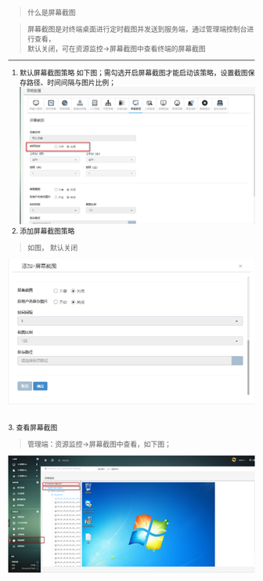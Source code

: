 <blockquote class="info">
	什么是屏幕截图
</blockquote> 

<blockquote class="success">
屏幕截图是对终端桌面进行定时截图并发送到服务端，通过管理端控制台进行查看，</br>默认关闭，可在资源监控->屏幕截图中查看终端的屏幕截图
</blockquote> 

* * * * * 

1. 默认屏幕截图策略 
如下图；需勾选开启屏幕截图才能启动该策略，设置截图保存路径、时间间隔与图片比例；
![](../../images/screenshot_1526033486912.png)
2. 添加屏幕截图策略
<blockquote class="success">
如图， 默认关闭
</blockquote> 

![](../../images/screenshot_1526033677368.png)

</br>
3. 查看屏幕截图
<blockquote class="warning"> 
    管理端：资源监控->屏幕截图中查看，如下图；
</blockquote> 

![](../../images/screenshot_1526037843796.png)
